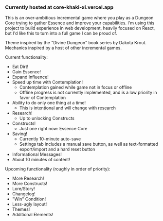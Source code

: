 ### Currently hosted at core-khaki-xi.vercel.app

This is an over-ambitious incremental game where you play as a Dungeon Core trying to gather Essence and improve your capabilities.
I'm using this project to build experience in web development, heavily focused on React, but I'd like this to turn into a full game I can be proud of.

Theme inspired by the "Divine Dungeon" book series by Dakota Krout.
Mechanics inspired by a host of other incremental games.

Current functionality:
* Eat Dirt!
* Gain Essence!
* Expand Influence!
* Speed up time with Contemplation!
  * Contemplation gained while game not in focus or offline
  * Offline progress is not currently implemented, and is a low priority in favor of Contemplation
* Ability to do only one thing at a time!
  * This is intentional and will change with research
* Research!
  * Up to unlocking Constructs
* Constructs!
  * Just one right now: Essence Core
* Saving!
  * Currently 10-minute auto-save
  * Settings tab includes a manual save button, as well as text-formatted export/import and a hard reset button
* Informational Messages!
* About 10 minutes of content!

Upcoming functionality (roughly in order of priority):
* More Research!
* More Constructs!
* Lore/Story!
* Changelog!
* "Win" Condition!
* Less-ugly layout!
* Themes!
* Additional Elements!